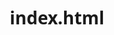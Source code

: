 # index.html<!DOCTYPE html>
<html lang="en">
<head>
    <meta charset="UTF-8">
    <meta name="viewport" content="width=device-width, initial-scale=1.0">
    <title>GlobalConnect Solutions - Secure Business Networking</title>
    <style>
        * {
            margin: 0;
            padding: 0;
            box-sizing: border-box;
            font-family: 'Segoe UI', Tahoma, Geneva, Verdana, sans-serif;
        }
        
        body {
            background-color: #f5f7fa;
            color: #333;
            line-height: 1.6;
        }
        
        .container {
            width: 90%;
            max-width: 1200px;
            margin: 0 auto;
        }
        
        header {
            background: linear-gradient(135deg, #2c3e50, #1a2530);
            color: white;
            padding: 20px 0;
            box-shadow: 0 2px 10px rgba(0, 0, 0, 0.1);
        }
        
        .header-content {
            display: flex;
            justify-content: space-between;
            align-items: center;
        }
        
        .logo {
            font-size: 24px;
            font-weight: bold;
            display: flex;
            align-items: center;
        }
        
        .logo i {
            margin-right: 10px;
            font-size: 28px;
        }
        
        nav ul {
            display: flex;
            list-style: none;
        }
        
        nav ul li {
            margin-left: 25px;
        }
        
        nav ul li a {
            color: white;
            text-decoration: none;
            font-weight: 500;
            transition: color 0.3s;
            padding: 5px 10px;
            border-radius: 4px;
        }
        
        nav ul li a:hover {
            background-color: rgba(255, 255, 255, 0.1);
        }
        
        .hero {
            background: linear-gradient(rgba(44, 62, 80, 0.8), rgba(44, 62, 80, 0.8)), url('https://images.unsplash.com/photo-1497215728101-856f4ea42174?ixlib=rb-1.2.1&auto=format&fit=crop&w=1500&q=80');
            background-size: cover;
            background-position: center;
            color: white;
            padding: 80px 0;
            text-align: center;
        }
        
        .hero h1 {
            font-size: 2.5rem;
            margin-bottom: 20px;
        }
        
        .hero p {
            font-size: 1.2rem;
            max-width: 700px;
            margin: 0 auto 30px;
        }
        
        .btn {
            display: inline-block;
            background-color: #3498db;
            color: white;
            padding: 12px 25px;
            border-radius: 4px;
            text-decoration: none;
            font-weight: 600;
            transition: background-color 0.3s;
        }
        
        .btn:hover {
            background-color: #2980b9;
        }
        
        .features {
            padding: 70px 0;
        }
        
        .section-title {
            text-align: center;
            margin-bottom: 50px;
        }
        
        .section-title h2 {
            font-size: 2rem;
            color: #2c3e50;
            margin-bottom: 15px;
        }
        
        .section-title p {
            color: #7f8c8d;
            max-width: 700px;
            margin: 0 auto;
        }
        
        .features-grid {
            display: grid;
            grid-template-columns: repeat(auto-fit, minmax(300px, 1fr));
            gap: 30px;
        }
        
        .feature-card {
            background: white;
            border-radius: 8px;
            padding: 30px;
            box-shadow: 0 5px 15px rgba(0, 0, 0, 0.05);
            transition: transform 0.3s;
        }
        
        .feature-card:hover {
            transform: translateY(-5px);
        }
        
        .feature-card i {
            font-size: 40px;
            color: #3498db;
            margin-bottom: 20px;
        }
        
        .feature-card h3 {
            margin-bottom: 15px;
            color: #2c3e50;
        }
        
        .feature-card p {
            color: #7f8c8d;
        }
        
        .testimonials {
            background-color: #ecf0f1;
            padding: 70px 0;
        }
        
        .testimonial-grid {
            display: grid;
            grid-template-columns: repeat(auto-fit, minmax(300px, 1fr));
            gap: 30px;
        }
        
        .testimonial-card {
            background: white;
            border-radius: 8px;
            padding: 30px;
            box-shadow: 0 5px 15px rgba(0, 0, 0, 0.05);
        }
        
        .testimonial-card p {
            font-style: italic;
            margin-bottom: 20px;
            color: #2c3e50;
        }
        
        .client {
            display: flex;
            align-items: center;
        }
        
        .client img {
            width: 50px;
            height: 50px;
            border-radius: 50%;
            object-fit: cover;
            margin-right: 15px;
        }
        
        .client-info h4 {
            color: #2c3e50;
        }
        
        .client-info p {
            font-style: normal;
            color: #7f8c8d;
            font-size: 0.9rem;
        }
        
        footer {
            background-color: #2c3e50;
            color: white;
            padding: 50px 0 20px;
        }
        
        .footer-content {
            display: grid;
            grid-template-columns: repeat(auto-fit, minmax(250px, 1fr));
            gap: 30px;
            margin-bottom: 40px;
        }
        
        .footer-section h3 {
            margin-bottom: 20px;
            font-size: 1.2rem;
        }
        
        .footer-section p {
            margin-bottom: 15px;
            color: #ecf0f1;
        }
        
        .footer-section a {
            color: #ecf0f1;
            text-decoration: none;
            display: block;
            margin-bottom: 10px;
            transition: color 0.3s;
        }
        
        .footer-section a:hover {
            color: #3498db;
        }
        
        .copyright {
            text-align: center;
            padding-top: 20px;
            border-top: 1px solid rgba(255, 255, 255, 0.1);
            color: #ecf0f1;
            font-size: 0.9rem;
        }
        
        /* Modal Styles */
        .modal {
            display: none;
            position: fixed;
            top: 0;
            left: 0;
            width: 100%;
            height: 100%;
            background-color: rgba(0, 0, 0, 0.7);
            z-index: 1000;
            justify-content: center;
            align-items: center;
        }
        
        .modal-content {
            background-color: white;
            padding: 30px;
            border-radius: 8px;
            max-width: 500px;
            width: 90%;
            text-align: center;
            box-shadow: 0 5px 20px rgba(0, 0, 0, 0.2);
        }
        
        .modal-content h2 {
            color: #e74c3c;
            margin-bottom: 20px;
        }
        
        .modal-content p {
            margin-bottom: 25px;
            color: #2c3e50;
            line-height: 1.6;
        }
        
        .modal-btn {
            background-color: #3498db;
            color: white;
            border: none;
            padding: 10px 20px;
            border-radius: 4px;
            cursor: pointer;
            font-weight: 600;
            transition: background-color 0.3s;
        }
        
        .modal-btn:hover {
            background-color: #2980b9;
        }
        
        @media (max-width: 768px) {
            .header-content {
                flex-direction: column;
                text-align: center;
            }
            
            nav ul {
                margin-top: 20px;
                justify-content: center;
            }
            
            nav ul li {
                margin: 0 10px;
            }
            
            .hero h1 {
                font-size: 2rem;
            }
            
            .hero p {
                font-size: 1rem;
            }
        }
    </style>
    <link rel="stylesheet" href="https://cdnjs.cloudflare.com/ajax/libs/font-awesome/6.0.0/css/all.min.css">
</head>
<body>
    <!-- Header -->
    <header>
        <div class="container header-content">
            <div class="logo">
                <i class="fas fa-shield-alt"></i>
                <span>GlobalConnect Solutions</span>
            </div>
            <nav>
                <ul>
                    <li><a href="#" class="nav-link">Home</a></li>
                    <li><a href="#" class="nav-link">Services</a></li>
                    <li><a href="#" class="nav-link">About</a></li>
                    <li><a href="#" class="nav-link">Contact</a></li>
                    <li><a href="#" class="nav-link">Login</a></li>
                </ul>
            </nav>
        </div>
    </header>

    <!-- Hero Section -->
    <section class="hero">
        <div class="container">
            <h1>Secure Business Networking Solutions</h1>
            <p>Protecting your digital assets with cutting-edge security solutions and enterprise-grade network infrastructure.</p>
            <a href="#" class="btn demo-btn">Request a Demo</a>
        </div>
    </section>

    <!-- Features Section -->
    <section class="features">
        <div class="container">
            <div class="section-title">
                <h2>Our Services</h2>
                <p>Comprehensive security solutions for businesses of all sizes</p>
            </div>
            <div class="features-grid">
                <div class="feature-card">
                    <i class="fas fa-lock"></i>
                    <h3>Network Security</h3>
                    <p>Advanced firewall protection and intrusion detection systems to keep your network secure from threats.</p>
                    <a href="#" class="feature-link">Learn more →</a>
                </div>
                <div class="feature-card">
                    <i class="fas fa-cloud"></i>
                    <h3>Cloud Security</h3>
                    <p>Secure cloud infrastructure with encrypted data storage and secure access management.</p>
                    <a href="#" class="feature-link">Learn more →</a>
                </div>
                <div class="feature-card">
                    <i class="fas fa-user-shield"></i>
                    <h3>Identity Management</h3>
                    <p>Multi-factor authentication and identity verification systems to protect user accounts.</p>
                    <a href="#" class="feature-link">Learn more →</a>
                </div>
            </div>
        </div>
    </section>

    <!-- Testimonials Section -->
    <section class="testimonials">
        <div class="container">
            <div class="section-title">
                <h2>What Our Clients Say</h2>
                <p>Trusted by businesses worldwide</p>
            </div>
            <div class="testimonial-grid">
                <div class="testimonial-card">
                    <p>"GlobalConnect Solutions transformed our network security. Their team is professional and responsive."</p>
                    <div class="client">
                        <img src="https://randomuser.me/api/portraits/women/65.jpg" alt="Client">
                        <div class="client-info">
                            <h4>Sarah Johnson</h4>
                            <p>CTO, TechCorp Inc.</p>
                        </div>
                    </div>
                </div>
                <div class="testimonial-card">
                    <p>"The implementation was seamless and our security posture improved dramatically. Highly recommended!"</p>
                    <div class="client">
                        <img src="https://randomuser.me/api/portraits/men/32.jpg" alt="Client">
                        <div class="client-info">
                            <h4>Michael Chen</h4>
                            <p>IT Director, FinanceGlobal</p>
                        </div>
                    </div>
                </div>
                <div class="testimonial-card">
                    <p>"Their cloud security solutions helped us achieve compliance with industry regulations without hassle."</p>
                    <div class="client">
                        <img src="https://randomuser.me/api/portraits/women/44.jpg" alt="Client">
                        <div class="client-info">
                            <
